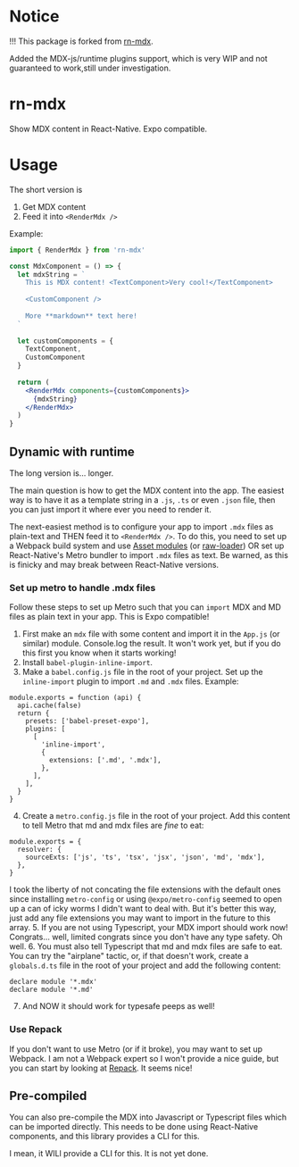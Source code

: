 # Notice
!!! This package is forked from [rn-mdx](https://github.com/danieldunderfelt/rn-mdx).

Added the MDX-js/runtime plugins support, which is very WIP and not guaranteed to work,still under investigation.

# rn-mdx

Show MDX content in React-Native. Expo compatible.

# Usage

The short version is

1. Get MDX content
2. Feed it into `<RenderMdx />`

Example:

```jsx
import { RenderMdx } from 'rn-mdx'

const MdxComponent = () => {
  let mdxString = `
    This is MDX content! <TextComponent>Very cool!</TextComponent>
    
    <CustomComponent />
    
    More **markdown** text here! 
  `
  
  let customComponents = {
    TextComponent,
    CustomComponent
  }
  
  return (
    <RenderMdx components={customComponents}>
      {mdxString}
    </RenderMdx>
  )
}
```

## Dynamic with runtime

The long version is... longer.

The main question is how to get the MDX content into the app. The easiest way is to have it as a template string in a `.js`, `.ts` or even `.json` file, then you can just import it where ever you need to render it.

The next-easiest method is to configure your app to import `.mdx` files as plain-text and THEN feed it to `<RenderMdx />`. To do this, you need to set up a Webpack build system and use [Asset modules](https://webpack.js.org/guides/asset-modules/) (or [raw-loader](https://v4.webpack.js.org/loaders/raw-loader/)) OR set up React-Native's Metro bundler to import `.mdx` files as text. Be warned, as this is finicky and may break between React-Native versions.

### Set up metro to handle .mdx files

Follow these steps to set up Metro such that you can `import` MDX and MD files as plain text in your app. This is Expo compatible!

1. First make an `mdx` file with some content and import it in the `App.js` (or similar) module. Console.log the result. It won't work yet, but if you do this first you know when it starts working!
2. Install `babel-plugin-inline-import`.
3. Make a `babel.config.js` file in the root of your project. Set up the `inline-import` plugin to import `.md` and `.mdx` files. Example:

```
module.exports = function (api) {
  api.cache(false)
  return {
    presets: ['babel-preset-expo'],
    plugins: [
      [
        'inline-import',
        {
          extensions: ['.md', '.mdx'],
        },
      ],
    ],
  }
}
```
4. Create a `metro.config.js` file in the root of your project. Add this content to tell Metro that md and mdx files are _fine_ to eat:

```
module.exports = {
  resolver: {
    sourceExts: ['js', 'ts', 'tsx', 'jsx', 'json', 'md', 'mdx'],
  },
}
```
I took the liberty of not concating the file extensions with the default ones since installing `metro-config` or using `@expo/metro-config` seemed to open up a can of icky worms I didn't want to deal with. But it's better this way, just add any file extensions you may want to import in the future to this array.
5. If you are not using Typescript, your MDX import should work now! Congrats... well, limited congrats since you don't have any type safety. Oh well.
6. You must also tell Typescript that md and mdx files are safe to eat. You can try the "airplane" tactic, or, if that doesn't work, create a `globals.d.ts` file in the root of your project and add the following content:

```
declare module '*.mdx'
declare module '*.md'
```

7. And NOW it should work for typesafe peeps as well!

### Use Repack

If you don't want to use Metro (or if it broke), you may want to set up Webpack. I am not a Webpack expert so I won't provide a nice guide, but you can start by looking at [Repack](https://github.com/callstack/repack). It seems nice!

## Pre-compiled

You can also pre-compile the MDX into Javascript or Typescript files which can be imported directly. This needs to be done using React-Native components, and this library provides a CLI for this.

I mean, it WILl provide a CLI for this. It is not yet done.
